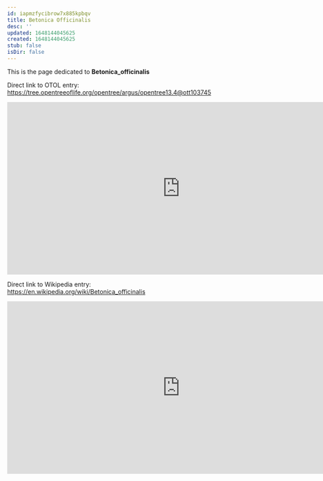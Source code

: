 ```yaml
---
id: iapmzfycibrow7x885kpbqv
title: Betonica Officinalis
desc: ''
updated: 1648144045625
created: 1648144045625
stub: false
isDir: false
---
```

This is the page dedicated to **Betonica_officinalis**


Direct link to OTOL entry: https://tree.opentreeoflife.org/opentree/argus/opentree13.4@ott103745



<html>
    <body>
    <iframe src="https://tree.opentreeoflife.org/opentree/argus/opentree13.4@ott103745"
    width="800" height="400" frameborder="0" allowfullscreen> </iframe>
    </body>
</html>
    


Direct link to Wikipedia entry: https://en.wikipedia.org/wiki/Betonica_officinalis



<html>
    <body>
    <iframe src="https://en.wikipedia.org/wiki/Betonica_officinalis"
    width="800" height="400" frameborder="0" allowfullscreen> </iframe>
    </body>
</html>
    
